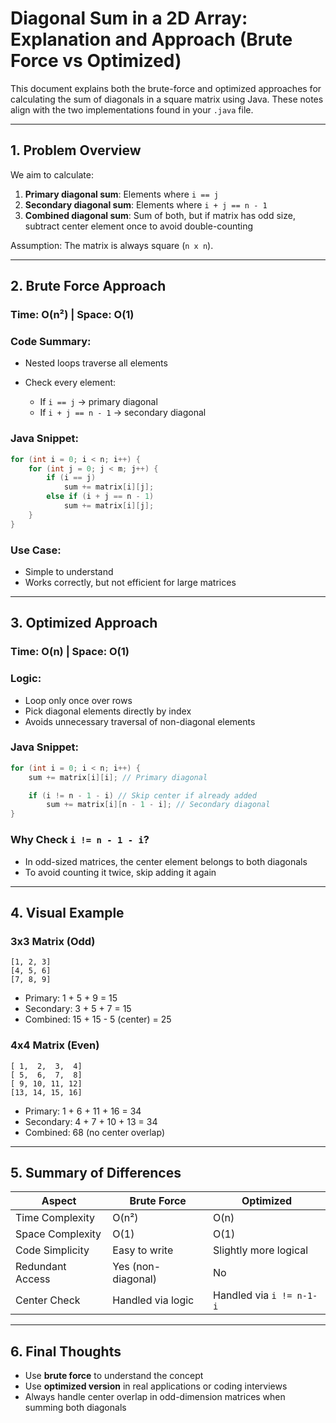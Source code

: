 # Diagonal Sum in a 2D Array: Explanation and Approach (Brute Force vs Optimized)

This document explains both the brute-force and optimized approaches for calculating the sum of diagonals in a square matrix using Java. These notes align with the two implementations found in your `.java` file.

---

## 1. Problem Overview

We aim to calculate:

1. **Primary diagonal sum**: Elements where `i == j`
2. **Secondary diagonal sum**: Elements where `i + j == n - 1`
3. **Combined diagonal sum**: Sum of both, but if matrix has odd size, subtract center element once to avoid double-counting

Assumption: The matrix is always square (`n x n`).

---

## 2. Brute Force Approach

### Time: O(n²) | Space: O(1)

### Code Summary:

- Nested loops traverse all elements
- Check every element:

  - If `i == j` → primary diagonal
  - If `i + j == n - 1` → secondary diagonal

### Java Snippet:

```java
for (int i = 0; i < n; i++) {
    for (int j = 0; j < m; j++) {
        if (i == j)
            sum += matrix[i][j];
        else if (i + j == n - 1)
            sum += matrix[i][j];
    }
}
```

### Use Case:

- Simple to understand
- Works correctly, but not efficient for large matrices

---

## 3. Optimized Approach

### Time: O(n) | Space: O(1)

### Logic:

- Loop only once over rows
- Pick diagonal elements directly by index
- Avoids unnecessary traversal of non-diagonal elements

### Java Snippet:

```java
for (int i = 0; i < n; i++) {
    sum += matrix[i][i]; // Primary diagonal

    if (i != n - 1 - i) // Skip center if already added
        sum += matrix[i][n - 1 - i]; // Secondary diagonal
}
```

### Why Check `i != n - 1 - i`?

- In odd-sized matrices, the center element belongs to both diagonals
- To avoid counting it twice, skip adding it again

---

## 4. Visual Example

### 3x3 Matrix (Odd)

```
[1, 2, 3]
[4, 5, 6]
[7, 8, 9]
```

- Primary: 1 + 5 + 9 = 15
- Secondary: 3 + 5 + 7 = 15
- Combined: 15 + 15 - 5 (center) = 25

### 4x4 Matrix (Even)

```
[ 1,  2,  3,  4]
[ 5,  6,  7,  8]
[ 9, 10, 11, 12]
[13, 14, 15, 16]
```

- Primary: 1 + 6 + 11 + 16 = 34
- Secondary: 4 + 7 + 10 + 13 = 34
- Combined: 68 (no center overlap)

---

## 5. Summary of Differences

| Aspect           | Brute Force        | Optimized                |
| ---------------- | ------------------ | ------------------------ |
| Time Complexity  | O(n²)              | O(n)                     |
| Space Complexity | O(1)               | O(1)                     |
| Code Simplicity  | Easy to write      | Slightly more logical    |
| Redundant Access | Yes (non-diagonal) | No                       |
| Center Check     | Handled via logic  | Handled via `i != n-1-i` |

---

## 6. Final Thoughts

- Use **brute force** to understand the concept
- Use **optimized version** in real applications or coding interviews
- Always handle center overlap in odd-dimension matrices when summing both diagonals
